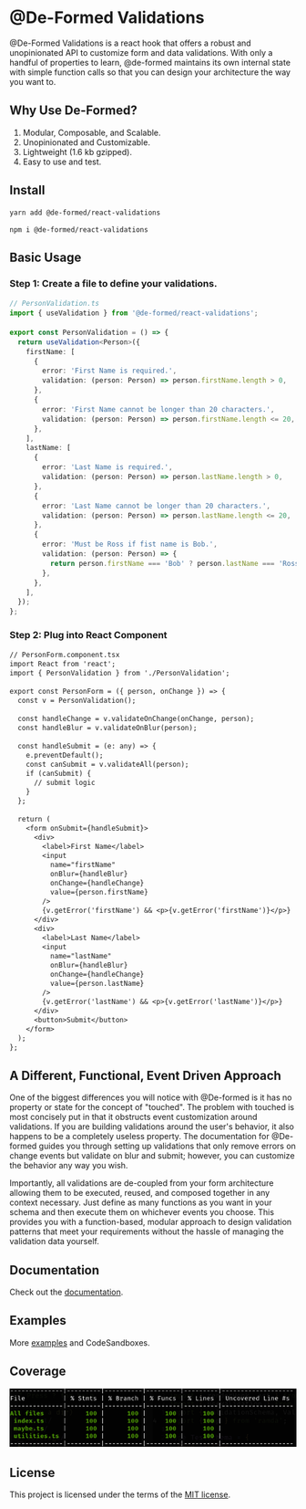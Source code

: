 # @De-Formed Validations

@De-Formed Validations is a react hook that offers a robust and unopinionated API to customize form and data validations. With only a handful of properties to learn, @de-formed maintains its own internal state with simple function calls so that you can design your architecture the way you want to.

## Why Use De-Formed?

1. Modular, Composable, and Scalable.
2. Unopinionated and Customizable.
3. Lightweight (1.6 kb gzipped).
3. Easy to use and test.

## Install
```
yarn add @de-formed/react-validations
```
```
npm i @de-formed/react-validations
```
## Basic Usage

### Step 1: Create a file to define your validations.
```ts
// PersonValidation.ts
import { useValidation } from '@de-formed/react-validations';

export const PersonValidation = () => {
  return useValidation<Person>({
    firstName: [
      {
        error: 'First Name is required.',
        validation: (person: Person) => person.firstName.length > 0,
      },
      {
        error: 'First Name cannot be longer than 20 characters.',
        validation: (person: Person) => person.firstName.length <= 20,
      },
    ],
    lastName: [
      {
        error: 'Last Name is required.',
        validation: (person: Person) => person.lastName.length > 0,
      },
      {
        error: 'Last Name cannot be longer than 20 characters.',
        validation: (person: Person) => person.lastName.length <= 20,
      },
      {
        error: 'Must be Ross if fist name is Bob.',
        validation: (person: Person) => {
          return person.firstName === 'Bob' ? person.lastName === 'Ross' : true;
        },
      },
    ],
  });
};
```

### Step 2: Plug into React Component
```tsx
// PersonForm.component.tsx
import React from 'react';
import { PersonValidation } from './PersonValidation';

export const PersonForm = ({ person, onChange }) => {
  const v = PersonValidation();

  const handleChange = v.validateOnChange(onChange, person);
  const handleBlur = v.validateOnBlur(person);

  const handleSubmit = (e: any) => {
    e.preventDefault();
    const canSubmit = v.validateAll(person);
    if (canSubmit) {
      // submit logic
    }
  };

  return (
    <form onSubmit={handleSubmit}>
      <div>
        <label>First Name</label>
        <input
          name="firstName"
          onBlur={handleBlur}
          onChange={handleChange}
          value={person.firstName}
        />
        {v.getError('firstName') && <p>{v.getError('firstName')}</p>}
      </div>
      <div>
        <label>Last Name</label>
        <input
          name="lastName"
          onBlur={handleBlur}
          onChange={handleChange}
          value={person.lastName}
        />
        {v.getError('lastName') && <p>{v.getError('lastName')}</p>}
      </div>
      <button>Submit</button>
    </form>
  );
};
```
## A Different, Functional, Event Driven Approach
One of the biggest differences you will notice with @De-formed is it has no property or state for the concept of "touched". The problem with touched is most concisely put in that it obstructs event customization around validations. If you are building validations around the user's behavior, it also happens to be a completely useless property. The documentation for @De-formed guides you through setting up validations that only remove errors on change events but validate on blur and submit; however, you can customize the behavior any way you wish.

Importantly, all validations are de-coupled from your form architecture allowing them to be executed, reused, and composed together in any context necessary. Just define as many functions as you want in your schema and then execute them on whichever events you choose. This provides you with a function-based, modular approach to design validation patterns that meet your requirements without the hassle of managing the validation data yourself.

## Documentation

Check out the [documentation](https://github.com/prescottbreeden/de-formed-validations-react/wiki/Docs).

## Examples

More [examples](https://github.com/prescottbreeden/de-formed-validations-react/wiki/Examples) and CodeSandboxes.

## Coverage
![coverage](https://github.com/prescottbreeden/de-formed-validations-react/blob/master/coverage.png?raw=true)

## License

This project is licensed under the terms of the [MIT license](/LICENSE).
